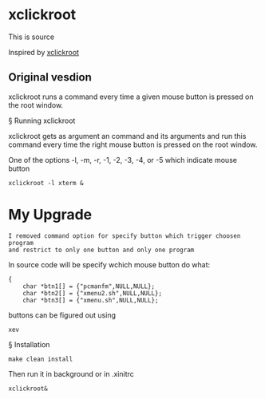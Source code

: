 # xclickroot

This is source

Inspired by
[xclickroot](https://github.com/phillbush/xclickroot)

## Original vesdion

xclickroot runs a command every time a given mouse button is pressed on
the root window.

§ Running xclickroot

xclickroot gets as argument an command and its arguments and run this
command every time the right mouse button is pressed on the root window.

One of the options -l, -m, -r, -1, -2, -3, -4, or -5 which indicate mouse button

	xclickroot -l xterm &

# My Upgrade

    I removed command option for specify button which trigger choosen program
    and restrict to only one button and only one program

In source code will be specify wchich mouse button do what:

```int main(int argc, char *argv[])
{
    char *btn1[] = {"pcmanfm",NULL,NULL};
    char *btn2[] = {"xmenu2.sh",NULL,NULL};
    char *btn3[] = {"xmenu.sh",NULL,NULL};
```

buttons can be figured out using

`xev`

§ Installation
	
    make clean install

Then run it in background or in .xinitrc

`xclickroot&`

